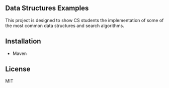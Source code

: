 ## Data Structures Examples
This project is designed to show CS students the implementation of some of the most common data structures and search algorithms.

## Installation
- Maven

## License
MIT
